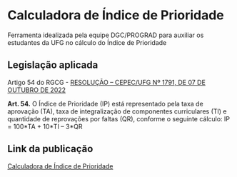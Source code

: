 # Calculadora de Índice de Prioridade

Ferramenta idealizada pela equipe DGC/PROGRAD para auxiliar os estudantes da UFG no cálculo do Índice de Prioridade

## Legislação aplicada
Artigo 54 do RGCG - [RESOLUÇÃO – CEPEC/UFG Nº 1791, DE 07 DE OUTUBRO DE 2022](https://sistemas.ufg.br/consultas_publicas/resolucoes/arquivos/Resolucao_CEPEC_2022_1791.pdf)

**Art. 54.** O Índice de Prioridade (IP) está representado pela taxa de aprovação (TA), taxa de integralização de componentes curriculares (TI) e quantidade de reprovações por faltas (QR), conforme o seguinte cálculo: 
IP = 100\*TA + 10\*TI – 3\*QR 

## Link da publicação
[Calculadora de Índice de Prioridade](https://prograd.ufg.br/p/44557-calculadora-de-indice-de-prioridade)
